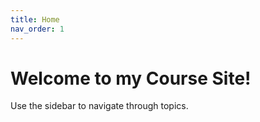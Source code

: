 ```yaml
---
title: Home
nav_order: 1
---
```


# Welcome to my Course Site!

Use the sidebar to navigate through topics.

